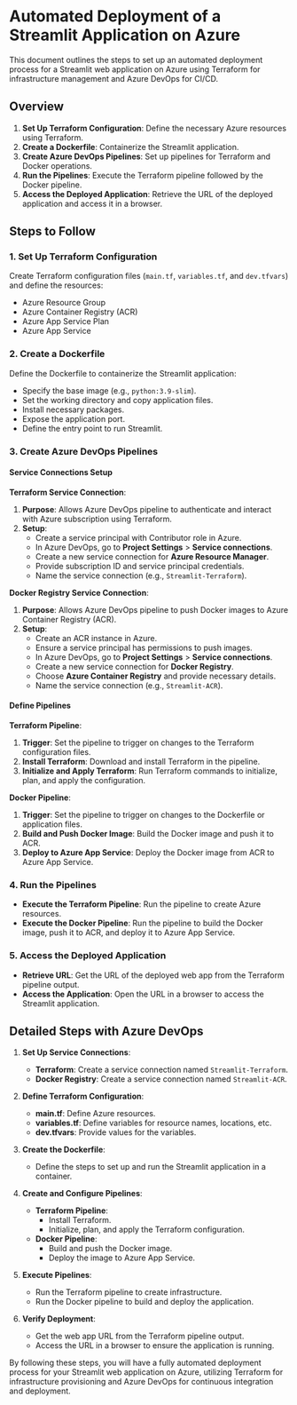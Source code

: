 # Automated Deployment of a Streamlit Application on Azure

This document outlines the steps to set up an automated deployment process for a Streamlit web application on Azure using Terraform for infrastructure management and Azure DevOps for CI/CD.

## Overview

1. **Set Up Terraform Configuration**: Define the necessary Azure resources using Terraform.
2. **Create a Dockerfile**: Containerize the Streamlit application.
3. **Create Azure DevOps Pipelines**: Set up pipelines for Terraform and Docker operations.
4. **Run the Pipelines**: Execute the Terraform pipeline followed by the Docker pipeline.
5. **Access the Deployed Application**: Retrieve the URL of the deployed application and access it in a browser.

## Steps to Follow

### 1. Set Up Terraform Configuration

Create Terraform configuration files (`main.tf`, `variables.tf`, and `dev.tfvars`) and define the resources:

- Azure Resource Group
- Azure Container Registry (ACR)
- Azure App Service Plan
- Azure App Service

### 2. Create a Dockerfile

Define the Dockerfile to containerize the Streamlit application:

- Specify the base image (e.g., `python:3.9-slim`).
- Set the working directory and copy application files.
- Install necessary packages.
- Expose the application port.
- Define the entry point to run Streamlit.

### 3. Create Azure DevOps Pipelines

#### Service Connections Setup

**Terraform Service Connection**:

1. **Purpose**: Allows Azure DevOps pipeline to authenticate and interact with Azure subscription using Terraform.
2. **Setup**:
   - Create a service principal with Contributor role in Azure.
   - In Azure DevOps, go to **Project Settings** > **Service connections**.
   - Create a new service connection for **Azure Resource Manager**.
   - Provide subscription ID and service principal credentials.
   - Name the service connection (e.g., `Streamlit-Terraform`).

**Docker Registry Service Connection**:

1. **Purpose**: Allows Azure DevOps pipeline to push Docker images to Azure Container Registry (ACR).
2. **Setup**:
   - Create an ACR instance in Azure.
   - Ensure a service principal has permissions to push images.
   - In Azure DevOps, go to **Project Settings** > **Service connections**.
   - Create a new service connection for **Docker Registry**.
   - Choose **Azure Container Registry** and provide necessary details.
   - Name the service connection (e.g., `Streamlit-ACR`).

#### Define Pipelines

**Terraform Pipeline**:

1. **Trigger**: Set the pipeline to trigger on changes to the Terraform configuration files.
2. **Install Terraform**: Download and install Terraform in the pipeline.
3. **Initialize and Apply Terraform**: Run Terraform commands to initialize, plan, and apply the configuration.

**Docker Pipeline**:

1. **Trigger**: Set the pipeline to trigger on changes to the Dockerfile or application files.
2. **Build and Push Docker Image**: Build the Docker image and push it to ACR.
3. **Deploy to Azure App Service**: Deploy the Docker image from ACR to Azure App Service.

### 4. Run the Pipelines

- **Execute the Terraform Pipeline**: Run the pipeline to create Azure resources.
- **Execute the Docker Pipeline**: Run the pipeline to build the Docker image, push it to ACR, and deploy it to Azure App Service.

### 5. Access the Deployed Application

- **Retrieve URL**: Get the URL of the deployed web app from the Terraform pipeline output.
- **Access the Application**: Open the URL in a browser to access the Streamlit application.

## Detailed Steps with Azure DevOps

1. **Set Up Service Connections**:
   - **Terraform**: Create a service connection named `Streamlit-Terraform`.
   - **Docker Registry**: Create a service connection named `Streamlit-ACR`.

2. **Define Terraform Configuration**:
   - **main.tf**: Define Azure resources.
   - **variables.tf**: Define variables for resource names, locations, etc.
   - **dev.tfvars**: Provide values for the variables.

3. **Create the Dockerfile**:
   - Define the steps to set up and run the Streamlit application in a container.

4. **Create and Configure Pipelines**:
   - **Terraform Pipeline**: 
     - Install Terraform.
     - Initialize, plan, and apply the Terraform configuration.
   - **Docker Pipeline**:
     - Build and push the Docker image.
     - Deploy the image to Azure App Service.

5. **Execute Pipelines**:
   - Run the Terraform pipeline to create infrastructure.
   - Run the Docker pipeline to build and deploy the application.

6. **Verify Deployment**:
   - Get the web app URL from the Terraform pipeline output.
   - Access the URL in a browser to ensure the application is running.

By following these steps, you will have a fully automated deployment process for your Streamlit web application on Azure, utilizing Terraform for infrastructure provisioning and Azure DevOps for continuous integration and deployment.
